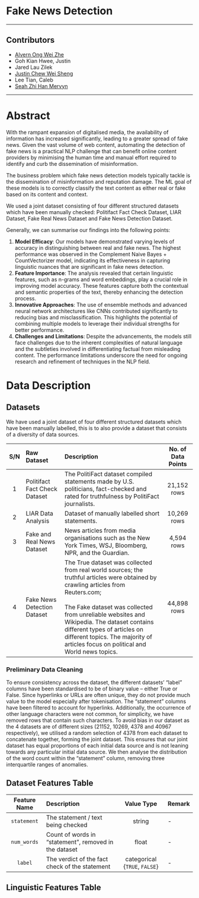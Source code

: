 # Fake News Detection 

------

## Contributors
- [Alvern Ong Wei Zhe](https://github.com/aowz)
- Goh Kian Hwee, Justin
- Jared Lau Zilek
- [Justin Chew Wei Sheng](https://github.com/juschew03)
- Lee Tian, Caleb
- [Seah Zhi Han Mervyn](https://github.com/undeser)

-------

# Abstract
With the rampant expansion of digitalised media, the availability of information has increased significantly, leading to a greater spread of fake news. Given the vast volume of web content, automating the detection of fake news is a practical NLP challenge that can benefit online content providers by minimising the human time and manual effort required to identify and curb the dissemination of misinformation. 

The business problem which fake news detection models typically tackle is the dissemination of misinformation and reputation damage. The ML goal of these models is to correctly classify the text content as either real or fake based on its content and context.

We used a joint dataset consisting of four different structured datasets which have been manually checked: Politifact Fact Check Dataset, LIAR Dataset, Fake Real News Dataset and Fake News Detection Dataset.

Generally, we can summarise our findings into the following points:
1. **Model Efficacy**: Our models have demonstrated varying levels of accuracy in distinguishing between real and fake news. The highest performance was observed in the Complement Naive Bayes + CountVectorizer model, indicating its effectiveness in capturing linguistic nuances that are significant in fake news detection.
2. **Feature Importance**: The analysis revealed that certain linguistic features, such as n-grams and word embeddings, play a crucial role in improving model accuracy. These features capture both the contextual and semantic properties of the text, thereby enhancing the detection process.
3. **Innovative Approaches**: The use of ensemble methods and advanced neural network architectures like CNNs contributed significantly to reducing bias and misclassification. This highlights the potential of combining multiple models to leverage their individual strengths for better performance.
4. **Challenges and Limitations**: Despite the advancements, the models still face challenges due to the inherent complexities of natural language and the subtleties involved in differentiating factual from misleading content. The performance limitations underscore the need for ongoing research and refinement of techniques in the NLP field.

# Data Description

## Datasets
We have used a joint dataset of four different structured datasets which have been manually labelled, this is to also provide a dataset that consists of a diversity of data sources.

| S/N |Raw Dataset | Description | No. of Data Points |
|:-----:|:---|:---|:---:|
| 1 | Politifact Fact Check Dataset | The PolitiFact dataset compiled statements made by U.S. politicians, fact-checked and rated for truthfulness by PolitiFact journalists. | 21,152 rows|
| 2 | LIAR Data Analysis | Dataset of manually labelled short statements. | 10,269 rows|
| 3 | Fake and Real News Dataset | News articles from media organisations such as the New York Times, WSJ, Bloomberg, NPR, and the Guardian. | 4,594 rows |
| 4 | Fake News Detection Dataset | The True dataset was collected from real world sources; the truthful articles were obtained by crawling articles from Reuters.com; <br><br> The Fake dataset was collected from unreliable websites and Wikipedia. The dataset contains different types of articles on different topics. The majority of articles focus on political and World news topics. | 44,898 rows|

### Preliminary Data Cleaning
To ensure consistency across the dataset, the different datasets’ “label” columns have been standardised to be of binary value – either True or False. Since hyperlinks or URLs are often unique, they do not provide much value to the model especially after tokenisation. The “statement” columns have been filtered to account for hyperlinks. Additionally, the occurrence of other language characters were not common, for simplicity, we have removed rows that contain such characters. To avoid bias in our dataset as the 4 datasets are of different sizes (21152, 10269, 4378 and 40967 respectively), we utilised a random selection of 4378 from each dataset to concatenate together, forming the joint dataset. This ensures that our joint dataset has equal proportions of each initial data source and is not leaning towards any particular initial data source. We then analyse the distribution of the word count within the “statement” column, removing three interquartile ranges of anomalies.

## Dataset Features Table

| Feature Name | Description | Value Type | Remark |
| :---: | :--- | :---: | :--- |
| `statement` | The statement / text being checked | string | - |
| `num_words` | Count of words in “statement”, removed in the dataset | float | - |
| `label` | The verdict of the fact check of the statement | categorical {`TRUE`, `FALSE`} | - |

## Linguistic Features Table
